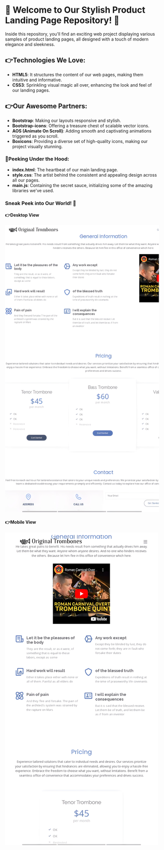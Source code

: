 
# 💪 Welcome to Our Stylish Product Landing Page Repository! 🌟

Inside this repository, you'll find an exciting web project displaying various samples of product landing pages, all designed with a touch of modern elegance and sleekness.

## 👉Technologies We Love:

- **HTML5**: It structures the content of our web pages, making them intuitive and informative.
- **CSS3**: Sprinkling visual magic all over, enhancing the look and feel of our landing pages.

## 👉Our Awesome Partners:

- **Bootstrap**: Making our layouts responsive and stylish.
- **Bootstrap-icons**: Offering a treasure chest of scalable vector icons.
- **AOS (Animate On Scroll)**: Adding smooth and captivating animations triggered as you scroll.
- **Boxicons**: Providing a diverse set of high-quality icons, making our project visually stunning.

### 💪Peeking Under the Hood:

- **index.html**: The heartbeat of our main landing page.
- **style.css**: The artist behind the consistent and appealing design across all our pages.
- **main.js**: Containing the secret sauce, initializing some of the amazing libraries we've used.

### Sneak Peek into Our World! 📸

#### 👉Desktop View
[![Desktop View](screenshots/desktop.jpg)](screenshots/desktop.jpt)

#### 👉Mobile View
[![Mobile View](screenshots/mobile.jpg)](screenshots/mobile.jpg)
